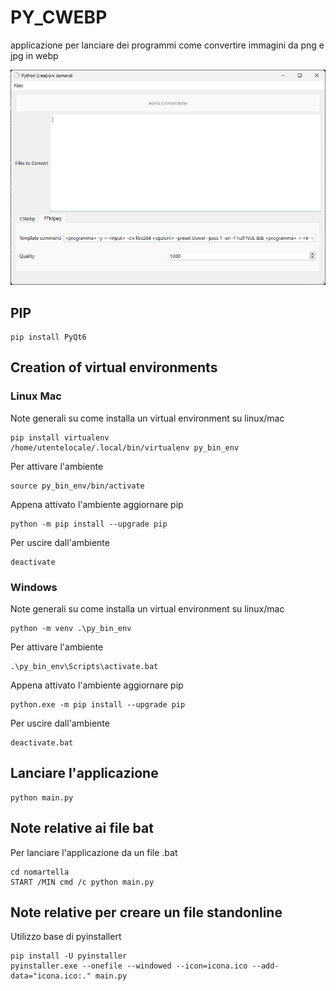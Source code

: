 # PY_CWEBP
applicazione per lanciare dei programmi come convertire immagini da png e jpg in webp

![Screen1](img_screen/screen1.jpg)

## PIP
```
pip install PyQt6
```

## Creation of virtual environments
### Linux Mac
Note generali su come installa un virtual environment su linux/mac
```
pip install virtualenv
/home/utentelocale/.local/bin/virtualenv py_bin_env
```
Per attivare l'ambiente
```
source py_bin_env/bin/activate
```
Appena attivato l'ambiente aggiornare pip
```
python -m pip install --upgrade pip
```
Per uscire dall'ambiente
```
deactivate
```
### Windows
Note generali su come installa un virtual environment su linux/mac
```
python -m venv .\py_bin_env
```
Per attivare l'ambiente
```
.\py_bin_env\Scripts\activate.bat
```
Appena attivato l'ambiente aggiornare pip
```
python.exe -m pip install --upgrade pip
```
Per uscire dall'ambiente
```
deactivate.bat
```

## Lanciare l'applicazione
```
python main.py
```


## Note relative ai file bat
Per lanciare l'applicazione da un file .bat
```
cd nomartella
START /MIN cmd /c python main.py
```

## Note relative per creare un file standonline
Utilizzo base di pyinstallert
```
pip install -U pyinstaller
pyinstaller.exe --onefile --windowed --icon=icona.ico --add-data="icona.ico:." main.py
```
